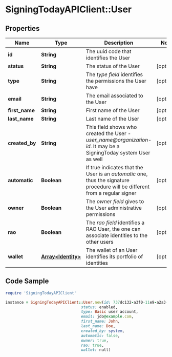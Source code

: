 # SigningTodayAPIClient::User

## Properties

Name | Type | Description | Notes
------------ | ------------- | ------------- | -------------
**id** | **String** | The uuid code that identifies the User | 
**status** | **String** | The status of the User | [optional] 
**type** | **String** | The _type field_ identifies the permissions the User have | [optional] 
**email** | **String** | The email associated to the User | [optional] 
**first_name** | **String** | First name of the User | [optional] 
**last_name** | **String** | Last name of the User | [optional] 
**created_by** | **String** | This field shows who created the User - _user_name@organization-id_. It may be a SigningToday system User as well | [optional] 
**automatic** | **Boolean** | If true indicates that the User is an _automatic_ one, thus the signature procedure will be different from a regular signer | [optional] 
**owner** | **Boolean** | The _owner field_ gives to the User administrative permissions | [optional] 
**rao** | **Boolean** | The _rao field_ identifies a RAO User, the one can associate identities to the other users | [optional] 
**wallet** | [**Array&lt;Identity&gt;**](Identity.md) | The wallet of an User identifies its portfolio of identities | [optional] 

## Code Sample

```ruby
require 'SigningTodayAPIClient'

instance = SigningTodayAPIClient::User.new(id: 737dc132-a3f0-11e9-a2a3-2a2ae2dbcce4,
                                 status: enabled,
                                 type: Basic user account,
                                 email: jdo@example.com,
                                 first_name: John,
                                 last_name: Doe,
                                 created_by: system,
                                 automatic: false,
                                 owner: true,
                                 rao: true,
                                 wallet: null)
```


